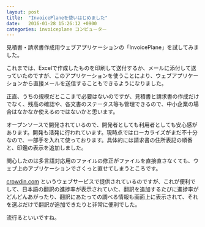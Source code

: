 ```yaml
---
layout: post
title:  "InvoicePlaneを使いはじめました"
date:   2016-01-28 15:26:12 +0900
categories: invoiceplane コンピューター
---
```


見積書・請求書作成用ウェブアプリケーションの「InvoicePlane」を試してみました。

これまでは、Excelで作成したものを印刷して送付するか、メールに添付して送っていたのですが、このアプリケーションを使うことにより、ウェブアプリケーションから直接メールを送信することもできるようになりました。

正直、うちの規模だとここまで必要はないのですが、見積書と請求書の作成だけでなく、残高の確認や、各文書のステータス等も管理できるので、中小企業の場合はなかなか使えるのではないかと思います。

オープンソースで開発されているので、開発者としても利用者としても安心感があります。開発も活発に行われています。現時点ではローカライズがまだ不十分なので、一部手を入れて使っております。具体的には請求書の住所表記の順番と、印鑑の表示を追加しました。

関心したのは多言語対応用のファイルの修正がファイルを直接直さなくても、ウェブ上のアプリケーションでさくっと直せてしまうところです。

[crowdin.com][crowdin-com] というウェブサービスで提供されているのですが、これが便利でして、日本語の翻訳の進捗率が表示されていた、翻訳を追加するたびに進捗率がどんどんあがったり、翻訳にあたっての調べる情報も画面上に表示されて、それを選ぶだけで翻訳が追加できたりと非常に便利でした。

流行るといいですね。

[crowdin-com]: https://crowdin.com/
